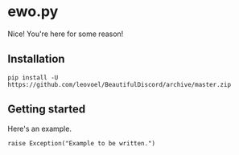 # ewo.py

Nice! You're here for some reason!

## Installation

`pip install -U https://github.com/leovoel/BeautifulDiscord/archive/master.zip`

## Getting started

Here's an example.

```
raise Exception("Example to be written.")
```
